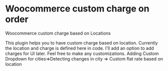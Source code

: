 # Woocommerce custom charge on order
Woocommerce custom charge based on Locations

This plugin helps you to have custom charge based on location. Currently the location and charge is defined here in code. I'll add an option to add charges for UI later.
Feel free to make any customizations.
Adding Custom Dropdown for cities=>Detecting changes in city => Custom flat rate based on location